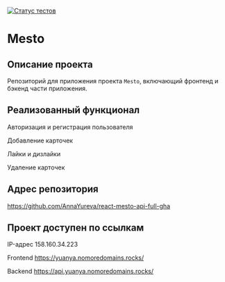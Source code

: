 [![Статус тестов](../../actions/workflows/tests.yml/badge.svg)](../../actions/workflows/tests.yml)

# Mesto

## Описание проекта

Репозиторий для приложения проекта `Mesto`, включающий фронтенд и бэкенд части приложения.

## Реализованный функционал

Авторизация и регистрация пользователя

Добавление карточек

Лайки и дизлайки

Удаление карточек

## Адрес репозитория

 https://github.com/AnnaYureva/react-mesto-api-full-gha

## Проект доступен по ссылкам

IP-адрес 158.160.34.223

Frontend https://yuanya.nomoredomains.rocks/

Backend https://api.yuanya.nomoredomains.rocks/
